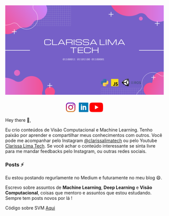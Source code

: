 # [![Clarissa Lima Tech](https://github.com/Clalloures/Clalloures/blob/master/icon/template.png)](https://github.com/Clalloures/Clalloures/blob/master/icon/template.png)

<p align='center'>
<a href="https://instagram.com/_waylonwalker"><img height="30" src="https://github.com/Clalloures/Clalloures/blob/master/icon/instagram.jpg?raw=true"></a>&nbsp;&nbsp;
<a href="https://www.linkedin.com/in/clarissa-lima-4a26b3149/"><img height="30" src="https://github.com/Clalloures/Clalloures/blob/master/icon/linkedin.png?raw=true"></a>
<a href="https://www.youtube.com/channel/UCG_sgEqK2LxMa7qCmmTFnVg/video"><img height="30" src="https://github.com/Clalloures/Clalloures/blob/master/icon/youtube.png?raw=true"></a>
</p>

Hey there 👋,

Eu crio conteúdos de Visão Computacional e Machine Learning. Tenho paixão por aprender e compartilhar meus conhecimentos com outros. Você pode me acompanhar pelo Instagram [@clarissalimatech](https://www.instagram.com/clarissalimatech/) ou pelo Youtube [Clarissa Lima Tech](https://www.youtube.com/channel/UCG_sgEqK2LxMa7qCmmTFnVg/videos). Se você achar o conteúdo interessante se sinta livre para me mandar feedbacks pelo Instagram, ou outras redes sociais. 

### Posts ⚡

Eu estou postando regurlamente no Medium e futuramente no meu blog 😄. 

Escrevo sobre assuntos de **Machine Learning**, **Deep Learning** e **Visão Computacional**, coisas que mentoro e assuntos que estou estudando. Sempre tem posts novos por lá !

Código sobre SVM [Aqui](https://github.com/Clalloures/Machine-Learning/blob/master/Simple_SVM.ipynb)



<!--
* Colocar 
**Clalloures/Clalloures** is a ✨ _special_ ✨ repository because its `README.md` (this file) appears on your GitHub profile.
Here are some ideas to get you started: ![](https://github.com/Clalloures/Machine-Learning/blob/master/Simple_SVM.ipynb)


<!--
**Clalloures/Clalloures** is a ✨ _special_ ✨ repository because its `README.md` (this file) appears on your GitHub profile.
- 🔭 I’m currently working on ...
- 🌱 I’m currently learning ...
- 👯 I’m looking to collaborate on ...
- 🤔 I’m looking for help with ...
- 💬 Ask me about ...
- 📫 How to reach me: ...
- 😄 Pronouns: ...
- ⚡ Fun fact: ...
...
-->
